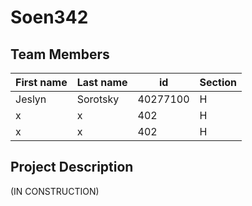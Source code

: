 # Soen342

## Team Members
| First name | Last name | id | Section|
|----------|------|------|------|
| Jeslyn | Sorotsky | 40277100 | H |
| x | x | 402 | H |
| x | x | 402 | H |
## Project Description
(IN CONSTRUCTION)
